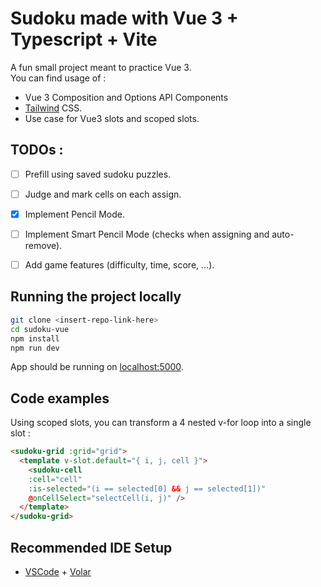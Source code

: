 # Sudoku made with Vue 3 + Typescript + Vite

A fun small project meant to practice Vue 3.  
You can find usage of :

- Vue 3 Composition and Options API Components
- [Tailwind](https://tailwindcss.com/) CSS.
- Use case for Vue3 slots and scoped slots.

## TODOs :
- [ ] Prefill using saved sudoku puzzles.
- [ ] Judge and mark cells on each assign.
- [X] Implement Pencil Mode.
- [ ] Implement Smart Pencil Mode (checks when assigning and auto-remove).
- [ ] Add game features (difficulty, time, score, ...).


## Running the project locally
```sh
git clone <insert-repo-link-here>
cd sudoku-vue
npm install
npm run dev
```
  App should be running on [localhost:5000](localhost:3000).

## Code examples 
Using scoped slots, you can transform a 4 nested v-for loop into a single slot :

```html
<sudoku-grid :grid="grid">
  <template v-slot.default="{ i, j, cell }">
    <sudoku-cell 
    :cell="cell" 
    :is-selected="(i == selected[0] && j == selected[1])" 
    @onCellSelect="selectCell(i, j)" />
  </template>
</sudoku-grid>
```


## Recommended IDE Setup

- [VSCode](https://code.visualstudio.com/) + [Volar](https://marketplace.visualstudio.com/items?itemName=johnsoncodehk.volar)
